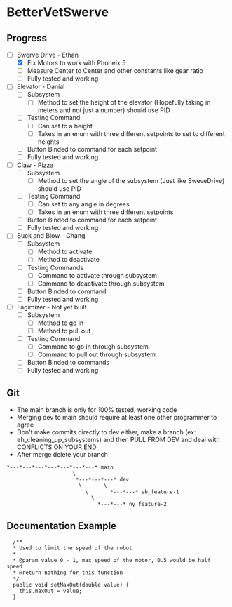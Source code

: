 # BetterVetSwerve

## Progress
- [ ] Swerve Drive - Ethan
  - [x] Fix Motors to work with Phoneix 5
  - [ ] Measure Center to Center and other constants like gear ratio
  - [ ] Fully tested and working
        
- [ ] Elevator - Danial
  - [ ] Subsystem
    - [ ] Method to set the height of the elevator (Hopefully taking in meters and not just a number) should use PID
  - [ ] Testing Command,
    - [ ] Can set to a height
    - [ ] Takes in an enum with three different setpoints to set to different heights
  - [ ] Button Binded to command for each setpoint
  - [ ] Fully tested and working
        
- [ ] Claw - Pizza
  - [ ] Subsystem
    - [ ] Method to set the angle of the subsystem (Just like SweveDrive) should use PID
  - [ ] Testing Command
    - [ ] Can set to any angle in degrees
    - [ ] Takes in an enum with three different setpoints
  - [ ] Button Binded to command for each setpoint
  - [ ] Fully tested and working
        
- [ ] Suck and Blow - Chang
  - [ ] Subsystem
    - [ ] Method to activate
    - [ ] Method to deactivate
  - [ ] Testing Commands
    - [ ] Command to activate through subsystem
    - [ ] Command to deactivate through subsystem
  - [ ] Button Binded to command
  - [ ] Fully tested and working
        
- [ ] Fagimizer - Not yet built
  - [ ] Subsystem
    - [ ] Method to go in
    - [ ] Method to pull out 
  - [ ] Testing Command
    - [ ] Command to go in through subsystem
    - [ ] Command to pull out through subsystem
  - [ ] Button Binded to commands
  - [ ] Fully tested and working

## Git
* The main branch is only for 100% tested, working code
* Merging dev to main should require at least one other programmer to agree
* Don't make commits directly to dev either, make a branch (ex: eh_cleaning_up_subsystems) and then PULL FROM DEV and deal with CONFLICTS ON YOUR END
* After merge delete your branch
```
*---*---*---*---*---*---*---* main
                     \
                      *---*---*---* dev
                       \       \
                         \       *---*---* eh_feature-1
                           \          
                             *---*---* ny_feature-2
```

## Documentation Example
```
  /**
  * Used to limit the speed of the robot
  *
  * @param value 0 - 1, max speed of the motor, 0.5 would be half speed
  * @return nothing for this function
  */
  public void setMaxOut(double value) {
    this.maxOut = value;
  }
```
